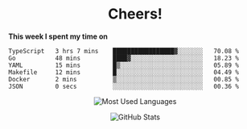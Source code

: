 <h1 align="center">Cheers!</h1>

**This week I spent my time on**
<!--START_SECTION:waka-->

```text
TypeScript   3 hrs 7 mins    █████████████████▓░░░░░░░   70.08 %
Go           48 mins         ████▓░░░░░░░░░░░░░░░░░░░░   18.23 %
YAML         15 mins         █▒░░░░░░░░░░░░░░░░░░░░░░░   05.89 %
Makefile     12 mins         █░░░░░░░░░░░░░░░░░░░░░░░░   04.49 %
Docker       2 mins          ▒░░░░░░░░░░░░░░░░░░░░░░░░   00.85 %
JSON         0 secs          ░░░░░░░░░░░░░░░░░░░░░░░░░   00.36 %
```

<!--END_SECTION:waka-->

<p align="center"><img src="https://github-readme-stats.vercel.app/api/top-langs/?username=thnkrn&layout=compact&hide=html&theme=tokyonight" alt="Most Used Languages" /></p>

<p align="center"><img src="https://github-readme-stats.vercel.app/api?username=thnkrn&show_icons=true&count_private=true&theme=tokyonight" alt="GitHub Stats" /></p>

<!-- <p align="center"><a href="https://wakatime.com"><img src="https://wakatime.com/share/@thnkrn/40092326-d1bd-471b-89da-9a7c63939402.png" /></p>
 -->

